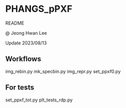 # PHANGS_pPXF

README

@ Jeong Hwan Lee

Update 2023/08/13

## Workflows
img_rebin.py
mk_specbin.py
img_repr.py
set_ppxf0.py


## For tests
set_ppxf_tot.py
plt_tests_rdp.py
